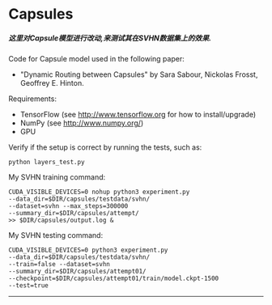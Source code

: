 # Capsules

##### 这里对Capsule模型进行改动,来测试其在SVHN数据集上的效果.

Code for Capsule model used in the following paper:
* "Dynamic Routing between Capsules" by
Sara Sabour, Nickolas Frosst, Geoffrey E. Hinton.

Requirements:
* TensorFlow (see http://www.tensorflow.org for how to install/upgrade)
* NumPy (see http://www.numpy.org/)
* GPU

Verify if the setup is correct by running the tests, such as:
```
python layers_test.py
```

My SVHN training command:

```
CUDA_VISIBLE_DEVICES=0 nohup python3 experiment.py 
--data_dir=$DIR/capsules/testdata/svhn/ 
--dataset=svhn --max_steps=300000 
--summary_dir=$DIR/capsules/attempt/ 
>> $DIR/capsules/output.log &
```

My SVHN testing command:
```
CUDA_VISIBLE_DEVICES=0 python3 experiment.py 
--data_dir=$DIR/capsules/testdata/svhn/ 
--train=false --dataset=svhn  
--summary_dir=$DIR/capsules/attempt01/ 
--checkpoint=$DIR/capsules/attempt01/train/model.ckpt-1500 
--test=true
```

---
